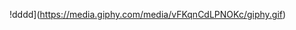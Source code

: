 !dddd](https://media.giphy.com/media/vFKqnCdLPNOKc/giphy.gif)


<!---
Jaroslav-Melichar/Jaroslav-Melichar is a ✨ special ✨ repository because its `README.md` (this file) appears on your GitHub profile.
You can click the Preview link to take a look at your changes.
--->
